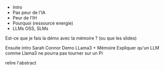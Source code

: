

- Intro
- Pas peur de l'IA
- Peur de l'IH
- Pourquoi (ressource energie)
- LLMs OSS, SLMs

Est-ce que je fais la démo avec la mémoire ? (ou que les slides)

Ensuite intro Sarah Connor
Demo LLama3 + Mémoire
Expliquer qu'un LLM comme Llama3 ne pourra pas tourner sur un Pi


<!-- TODO -->
relire l'abstract
